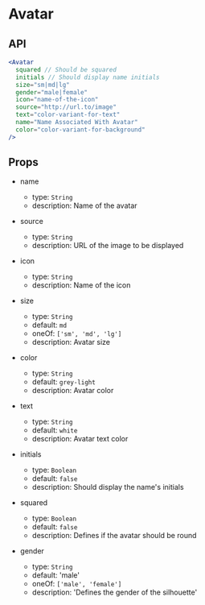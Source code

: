 # Avatar

## API

```jsx
<Avatar
  squared // Should be squared
  initials // Should display name initials
  size="sm|md|lg"
  gender="male|female"
  icon="name-of-the-icon"
  source="http://url.to/image"
  text="color-variant-for-text"
  name="Name Associated With Avatar"
  color="color-variant-for-background"
/>
```

## Props

- name
  - type: `String`
  - description: Name of the avatar

- source
  - type: `String`
  - description: URL of the image to be displayed

- icon
  - type: `String`
  - description: Name of the icon

- size
  - type: `String`
  - default: `md`
  - oneOf: `['sm', 'md', 'lg']`
  - description: Avatar size

- color
  - type: `String`
  - default: `grey-light`
  - description: Avatar color

- text
  - type: `String`
  - default: `white`
  - description: Avatar text color

- initials
  - type: `Boolean`
  - default: `false`
  - description: Should display the name's initials

- squared
  - type: `Boolean`
  - default: `false`
  - description: Defines if the avatar should be round

- gender
  - type: `String`
  - default: 'male'
  - oneOf: `['male', 'female']`
  - description: 'Defines the gender of the silhouette'
